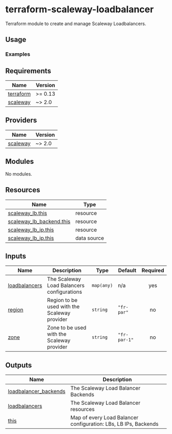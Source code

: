 # terraform-scaleway-loadbalancer

Terraform module to create and manage Scaleway Loadbalancers.

## Usage


### Examples

<!-- BEGINNING OF PRE-COMMIT-TERRAFORM DOCS HOOK -->
## Requirements

| Name | Version |
|------|---------|
| <a name="requirement_terraform"></a> [terraform](#requirement\_terraform) | >= 0.13 |
| <a name="requirement_scaleway"></a> [scaleway](#requirement\_scaleway) | ~> 2.0 |

## Providers

| Name | Version |
|------|---------|
| <a name="provider_scaleway"></a> [scaleway](#provider\_scaleway) | ~> 2.0 |

## Modules

No modules.

## Resources

| Name | Type |
|------|------|
| [scaleway_lb.this](https://registry.terraform.io/providers/scaleway/scaleway/latest/docs/resources/lb) | resource |
| [scaleway_lb_backend.this](https://registry.terraform.io/providers/scaleway/scaleway/latest/docs/resources/lb_backend) | resource |
| [scaleway_lb_ip.this](https://registry.terraform.io/providers/scaleway/scaleway/latest/docs/resources/lb_ip) | resource |
| [scaleway_lb_ip.this](https://registry.terraform.io/providers/scaleway/scaleway/latest/docs/data-sources/lb_ip) | data source |

## Inputs

| Name | Description | Type | Default | Required |
|------|-------------|------|---------|:--------:|
| <a name="input_loadbalancers"></a> [loadbalancers](#input\_loadbalancers) | The Scaleway Load Balancers configurations | `map(any)` | n/a | yes |
| <a name="input_region"></a> [region](#input\_region) | Region to be used with the Scaleway provider | `string` | `"fr-par"` | no |
| <a name="input_zone"></a> [zone](#input\_zone) | Zone to be used with the Scaleway provider | `string` | `"fr-par-1"` | no |

## Outputs

| Name | Description |
|------|-------------|
| <a name="output_loadbalancer_backends"></a> [loadbalancer\_backends](#output\_loadbalancer\_backends) | The Scaleway Load Balancer Backends |
| <a name="output_loadbalancers"></a> [loadbalancers](#output\_loadbalancers) | The Scaleway Load Balancer resources |
| <a name="output_this"></a> [this](#output\_this) | Map of every Load Balancer configuration: LBs, LB IPs, Backends |
<!-- END OF PRE-COMMIT-TERRAFORM DOCS HOOK -->
